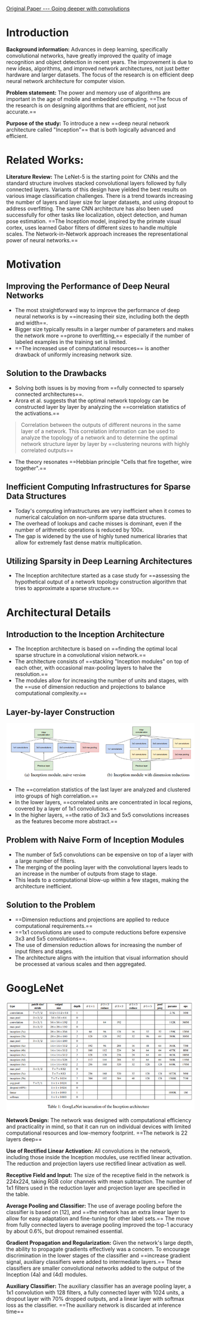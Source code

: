 [Original Paper --- Going deeper with convolutions](https://arxiv.org/pdf/1409.4842.pdf)   


# Introduction

**Background information:** Advances in deep learning, specifically convolutional networks, have greatly improved the quality of image recognition and object detection in recent years. The improvement is due to new ideas, algorithms, and improved network architectures, not just better hardware and larger datasets. The focus of the research is on efficient deep neural network architecture for computer vision.

**Problem statement:** The power and memory use of algorithms are important in the age of mobile and embedded computing. ==The focus of the research is on designing algorithms that are efficient, not just accurate.==

**Purpose of the study:** To introduce a new ==deep neural network architecture called "Inception"== that is both logically advanced and efficient.


# Related Works:

**Literature Review:** The LeNet-5 is the starting point for CNNs and the standard structure involves stacked convolutional layers followed by fully connected layers. Variants of this design have yielded the best results on various image classification challenges. There is a trend towards increasing the number of layers and layer size for larger datasets, and using dropout to address overfitting. The same CNN architecture has also been used successfully for other tasks like localization, object detection, and human pose estimation. ==The Inception model, inspired by the primate visual cortex, uses learned Gabor filters of different sizes to handle multiple scales. The Network-in-Network approach increases the representational power of neural networks.==


# Motivation

## Improving the Performance of Deep Neural Networks
- The most straightforward way to improve the performance of deep neural networks is by ==increasing their size, including both the depth and width==.
- Bigger size typically results in a larger number of parameters and makes the network more ==prone to overfitting,== especially if the number of labeled examples in the training set is limited.
- ==The increased use of computational resources== is another drawback of uniformly increasing network size.
## Solution to the Drawbacks
- Solving both issues is by moving from ==fully connected to sparsely connected architectures==.
- Arora et al. suggests that the optimal network topology can be constructed layer by layer by analyzing the ==correlation statistics of the activations.==
> Correlation between the outputs of different neurons in the same layer of a network. This correlation information can be used to analyze the topology of a network and to determine the optimal network structure layer by layer by ==clustering neurons with highly correlated outputs==
- The theory resonates ==Hebbian principle "Cells that fire together, wire together".==
## Inefficient Computing Infrastructures for Sparse Data Structures
- Today's computing infrastructures are very inefficient when it comes to numerical calculation on non-uniform sparse data structures.
- The overhead of lookups and cache misses is dominant, even if the number of arithmetic operations is reduced by 100x.
- The gap is widened by the use of highly tuned numerical libraries that allow for extremely fast dense matrix multiplication.
## Utilizing Sparsity in Deep Learning Architectures
- The Inception architecture started as a case study for ==assessing the hypothetical output of a network topology construction algorithm that tries to approximate a sparse structure.==

# Architectural Details

## Introduction to the Inception Architecture
- The Inception architecture is based on ==finding the optimal local sparse structure in a convolutional vision network.==
- The architecture consists of ==stacking "Inception modules" on top of each other, with occasional max-pooling layers to halve the resolution.==
- The modules allow for increasing the number of units and stages, with the ==use of dimension reduction and projections to balance computational complexity.==
## Layer-by-layer Construction

![](image/inception_blocks.png)

- The ==correlation statistics of the last layer are analyzed and clustered into groups of high correlation.==
- In the lower layers, ==correlated units are concentrated in local regions, covered by a layer of 1x1 convolutions.==
- In the higher layers, ==the ratio of 3x3 and 5x5 convolutions increases as the features become more abstract.==
## Problem with Naive Form of Inception Modules
- The number of 5x5 convolutions can be expensive on top of a layer with a large number of filters.
- The merging of the pooling layer with the convolutional layers leads to an increase in the number of outputs from stage to stage.
- This leads to a computational blow-up within a few stages, making the architecture inefficient.
## Solution to the Problem
- ==Dimension reductions and projections are applied to reduce computational requirements.==
- ==1x1 convolutions are used to compute reductions before expensive 3x3 and 5x5 convolutions==.
- The use of dimension reduction allows for increasing the number of input filters and stages.
- The architecture aligns with the intuition that visual information should be processed at various scales and then aggregated.

# GoogLeNet  

![](images/../image/googlenet_arch.png)

**Network Design:**
The network was designed with computational efficiency and practicality in mind, so that it can run on individual devices with limited computational resources and low-memory footprint. ==The network is 22 layers deep==

**Use of Rectified Linear Activation:**
All convolutions in the network, including those inside the Inception modules, use rectified linear activation. The reduction and projection layers use rectified linear activation as well.

**Receptive Field and Input:**
The size of the receptive field in the network is 224x224, taking RGB color channels with mean subtraction. The number of 1x1 filters used in the reduction layer and projection layer are specified in the table.

**Average Pooling and Classifier:**
The use of average pooling before the classifier is based on [12], and ==the network has an extra linear layer to allow for easy adaptation and fine-tuning for other label sets.== The move from fully connected layers to average pooling improved the top-1 accuracy by about 0.6%, but dropout remained essential.

**Gradient Propagation and Regularization:**
Given the network's large depth, the ability to propagate gradients effectively was a concern. To encourage discrimination in the lower stages of the classifier and ==increase gradient signal, auxiliary classifiers were added to intermediate layers.== These classifiers are smaller convolutional networks added to the output of the Inception (4a) and (4d) modules.

**Auxiliary Classifier:**
The auxiliary classifier has an average pooling layer, a 1x1 convolution with 128 filters, a fully connected layer with 1024 units, a dropout layer with 70% dropped outputs, and a linear layer with softmax loss as the classifier. ==The auxiliary network is discarded at inference time==